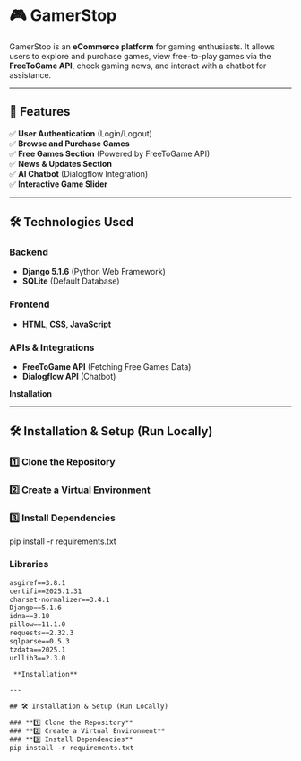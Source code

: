 # 🎮 GamerStop  

GamerStop is an **eCommerce platform** for gaming enthusiasts. It allows users to explore and purchase games, view free-to-play games via the **FreeToGame API**, check gaming news, and interact with a chatbot for assistance.  

---

## 🚀 Features  

✅ **User Authentication** (Login/Logout)  
✅ **Browse and Purchase Games**  
✅ **Free Games Section** (Powered by FreeToGame API)  
✅ **News & Updates Section**  
✅ **AI Chatbot** (Dialogflow Integration)  
✅ **Interactive Game Slider**  

---

## 🛠️ Technologies Used  

### **Backend**  
- **Django 5.1.6** (Python Web Framework)  
- **SQLite** (Default Database)  

### **Frontend**  
- **HTML, CSS, JavaScript**  

### **APIs & Integrations**  
- **FreeToGame API** (Fetching Free Games Data)  
- **Dialogflow API** (Chatbot)  

 **Installation**  

---

## 🛠️ Installation & Setup (Run Locally)  

### **1️⃣ Clone the Repository**
### **2️⃣ Create a Virtual Environment**
### **3️⃣ Install Dependencies**
pip install -r requirements.txt

 
### **Libraries**  
```txt
asgiref==3.8.1
certifi==2025.1.31
charset-normalizer==3.4.1
Django==5.1.6
idna==3.10
pillow==11.1.0
requests==2.32.3
sqlparse==0.5.3
tzdata==2025.1
urllib3==2.3.0

 **Installation**  

---

## 🛠️ Installation & Setup (Run Locally)  

### **1️⃣ Clone the Repository**
### **2️⃣ Create a Virtual Environment**
### **3️⃣ Install Dependencies**
pip install -r requirements.txt

 




